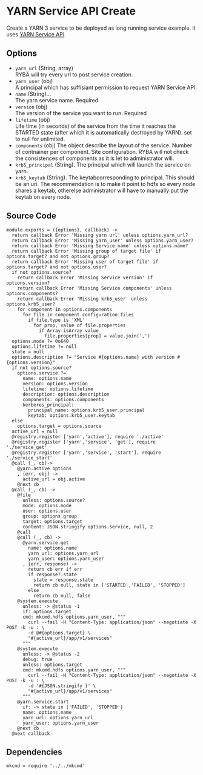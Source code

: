 
# YARN Service API Create

Create a YARN 3 service to be deployed as long running service example.
It uses [YARN Service API](http://hadoop.apache.org/docs/r3.1.0/hadoop-yarn/hadoop-yarn-site/yarn-service/YarnServiceAPI.html)

## Options

* `yarn_url` (String, array)    
  RYBA will try  every url to post service creation.
* `yarn_user` (obj)   
  A principal which has suffisiant permission to request YARN Service API.
* `name` (String)...    
  The yarn service name. Required   
* `version` (obj)   
The version of the service you want to run. Required  
* `lifetime` (obj)   
  Life time (in seconds) of the service from the time it reaches the STARTED state 
  (after which it is automatically destroyed by YARN). set to null for unlimited.
* `components` (obj)
  The object describe the layout of the service. Number of contnainer per component.
  Site configuration. RYBA will not check the consistences of components as it is
  let to administrator will.
* `krb5_principal` (String).
  The principal which will launch the service on yarn.   
* `krb5_keytab` (String).
  The keytabcorresponding to principal. This should be an uri. The recommendation is
  to make it point to hdfs so every node shares a keytab, otherelse administrator will have
  to manually put the keytab on every node.   

## Source Code

    module.exports = ({options}, callback) ->
      return callback Error 'Missing yarn url' unless options.yarn_url?
      return callback Error 'Missing yarn_user' unless options.yarn_user?
      return callback Error 'Missing Service name' unless options.name?
      return callback Error 'Missing group of target file' if options.target? and not options.group?
      return callback Error 'Missing user of target file' if options.target? and not options.user?
      if not options.source?
        return callback Error 'Missing Service version' if options.version?
        return callback Error 'Missing Service components' unless options.components?
        return callback Error 'Missing krb5_user' unless options.krb5_user?
        for component in options.components
          for file in component.configuration.files
            if file.type is 'XML'
              for prop, value of file.properties
                if Array.isArray value
                  file.properties[prop] = value.join(',')
      options.mode ?= 0o640
      options.lifetime ?= null
      state = null
      options.description ?= "Service #{options.name} with version #{options.version}"
      if not options.source?
        options.service ?=
          name: options.name
          version: options.version
          lifetime: options.lifetime
          description: options.description
          components: options.components
          kerberos_principal:
            principal_name: options.krb5_user.principal
            keytab: options.krb5_user.keytab
      else
        options.target = options.source
      active_url = null
      @registry.register ['yarn','active'], require './active'
      @registry.register ['yarn','service', 'get'], require './service_get'
      @registry.register ['yarn','service', 'start'], require './service_start'
      @call (_, cb)->
        @yarn.active options
        , (err, obj) ->
          active_url = obj.active
        @next cb
      @call (_, cb) ->
        @file
          unless: options.source?
          mode: options.mode
          user: options.user
          group: options.group
          target: options.target
          content: JSON.stringify options.service, null, 2
        @call
        @call (_, cb) ->
          @yarn.service.get
            name: options.name
            yarn_url: options.yarn_url
            yarn_user: options.yarn_user
          , (err, response) ->
            return cb err if err
            if response?.state
              state = response.state
              return cb null, state in ['STARTED','FAILED', 'STOPPED']
            else
              return cb null, false
        @system.execute
          unless: -> @status -1
          if: options.target
          cmd: mkcmd.hdfs options.yarn_user, """
            curl --fail -H "Content-Type: application/json" --negotiate -X POST -k -u : \
            -d @#{options.target} \
            "#{active_url}/app/v1/services"
          """
        @system.execute
          unless: -> @status -2
          debug: true
          unless: options.target
          cmd: mkcmd.hdfs options.yarn_user, """
            curl --fail -H "Content-Type: application/json" --negotiate -X POST -k -u : \
            -d '#{JSON.stringify }' \
            "#{active_url}/app/v1/services"
          """
        @yarn.service.start
          if: -> state in ['FAILED', 'STOPPED']
          name: options.name
          yarn_url: options.yarn_url
          yarn_user: options.yarn_user
        @next cb
      @next callback

## Dependencies

    mkcmd = require '../../mkcmd'